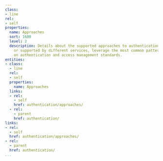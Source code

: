 ```yaml
---
class:
- line
rel:
- self
properties:
  name: Approaches
  sort: 1600
  level: 2
  description: Details about the supported approaches to authentication in place,
    or supported by different services, leverage the most common patterns, and building
    on authentication and access management standards.
entities:
- class:
  - line
  rel:
  - self
  properties:
    name: Approaches
  links:
  - rel:
    - self
    href: authentication/approaches/
  - rel:
    - parent
    href: authentication/
links:
- rel:
  - self
  href: authentication/approaches/
- rel:
  - parent
  href: authentication/
...
```

